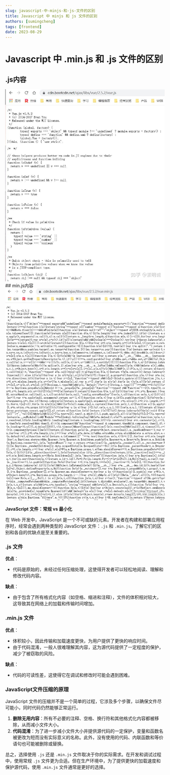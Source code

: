 ```yaml
---
slug: javascript-中-minjs-和-js-文件的区别
title: Javascript 中 minjs 和 js 文件的区别
authors: [sumingcheng]
tags: [frontend]
date: 2023-08-29
---
```


# Javascript 中 .min.js 和 .js 文件的区别



 

## .js内容  
![824330ef14867968c3ed52a7b71c03d6](../image/824330ef14867968c3ed52a7b71c03d6.jpg)## min.js内容  
![4c3148e90d52507e4c22c2a94f449aaa](../image/4c3148e90d52507e4c22c2a94f449aaa.jpg)

**JavaScript 文件：常规 vs 最小化**

在 Web 开发中，JavaScript 是一个不可或缺的元素。开发者在构建和部署应用程序时，经常会遇到两种类型的 JavaScript 文件：`.js` 和 `.min.js`。了解它们的区别和各自的优缺点是至关重要的。

### .js 文件  

**优点**：

* 代码是原始的，未经过任何压缩处理，这使得开发者可以轻松地阅读、理解和修改代码内容。

**缺点**：

* 由于包含了所有格式化内容（如空格、缩进和注释），文件的体积相对较大，这导致其在网络上的加载和传输时间增加。

### .min.js 文件  

**优点**：

* 体积较小，因此传输和加载速度更快，为用户提供了更快的响应时间。
* 由于代码混淆，一般人很难理解其内容，这为源代码提供了一定程度的保护，减少了被窃取的风险。

**缺点**：

* 代码的可读性差，这使得它在调试和修改时可能会遇到困难。

### JavaScript文件压缩的原理  

JavaScript 文件的压缩并不是一个简单的过程，它涉及多个步骤，以确保文件尽可能小，同时代码仍然能够正常运行。

1. **删除无用内容**：所有不必要的注释、空格、换行符和其他格式化内容都被移除，从而减小文件大小。
2. **代码混淆**：为了进一步减小文件大小并提供源代码的一定保护，变量和函数名被更改为短而没有实际意义的名称。此外，没有使用的代码、内联函数和等价语句也可能被删除或替换。

总之，选择使用 `.js` 还是 `.min.js` 文件取决于你的实际需求。在开发和调试过程中，使用常规 `.js` 文件更为合适。但在生产环境中，为了提供更快的加载速度和保护源代码，使用 `.min.js` 文件通常是更好的选择。